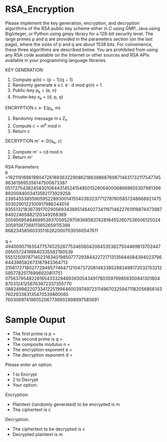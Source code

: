 # RSA_Encryption
Please implement the key generation, encryption, and decryption algorithms of the RSA public key scheme either in C using GMP, Java using BigInteger, or Python using gmpy library for a 128-bit
security level. The large primes p and q are provided in the parameters section (on the last page), where the sizes of p and q are about 1538 bits. For convenience, these three algorithms are described
below. You are prohibited from using any RSA code available on the Internet or other sources and RSA APIs available in your programming language libraries.

KEY GENERATION
1.	Compute φ(n) = (p − 1)(q − 1)
2.	Randomly generate e s.t.    e · d mod φ(n) = 1
3.	Public-key p<sub>k</sub> = (e, n)
4.	Private-key s<sub>k</sub> = (d, p, q)

ENCRYPTION c ← E(p<sub>k</sub>, m)
1.	Randomly message m ϵ Z<sub>n</sub>
2.	Compute c = m<sup>e</sup> mod n
3.	Return c

DECRYPTION m' ← D(s<sub>k</sub>, c) 
1.	Compute m' = cd mod n
2.	Return m'

RSA Parameters
</br>
p =1921191698199047261893632290862186398687698714631732117547745963615695356147500873387
0517275438245830106443145241548501528064000686696553079813968930084003413592173929258
2395455385590595228930014155403832377127878058572486689214755030290122100917986244014
9355132183673917029056934388514640273411971462276191887447398784922465882120349268369
2059569546468953937059529709368583742816455260753650612502430591087268113652659115398
868234585603351162620007030560547611
</br> </br>
q = 4940095716354775745252877534656042064535382750446981370244709505724199840335582190539
5551250978714023163401985077729384422721713135644084394023796644398582673187943364713
3156172718027729495774647121047372081483385288349817203215321259577825176996920811751
0756379548228165433329469393054349178035979985630084130180487031241256763672337355770
0882499622073341225199446003974972311496703259471182056856143760293363135470539860065
760306974196552067736902898897585691

# Sample Ouput
* The first prime is p =
*  The second prime is q =
*  The composite modulus n =
*  The encryption exponent e =
*  The decryption exponent d =

Please enter an option.
* 1 to Encrypt
*  2 to Decrypt
*  Your option:


Encryption:
*  Plaintext (randomly generated) to be encrypted is m 
*  The ciphertext is c 

Decryption:
*  The ciphertext to be decrypted is c 
*  Decrypted plaintext is m 


